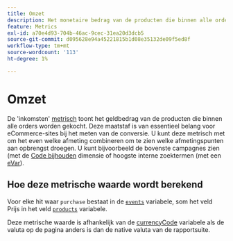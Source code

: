 ```yaml
---
title: Omzet
description: Het monetaire bedrag van de producten die binnen alle orders worden aangekocht.
feature: Metrics
exl-id: a70e4d93-704b-46ac-9cec-31ea20d3dcb5
source-git-commit: d095628e94a45221815b1d08e35132de09f5ed8f
workflow-type: tm+mt
source-wordcount: '113'
ht-degree: 1%

---
```


# Omzet

De &#39;inkomsten&#39; [metrisch](overview.md) toont het geldbedrag van de producten die binnen alle orders worden gekocht. Deze maatstaf is van essentieel belang voor eCommerce-sites bij het meten van de conversie. U kunt deze metrisch met om het even welke afmeting combineren om te zien welke afmetingspunten aan opbrengst droegen. U kunt bijvoorbeeld de bovenste campagnes zien (met de [Code bijhouden](../dimensions/tracking-code.md) dimensie of hoogste interne zoektermen (met een [eVar](../dimensions/evar.md)).

## Hoe deze metrische waarde wordt berekend

Voor elke hit waar `purchase` bestaat in de [`events`](/help/implement/vars/page-vars/events/event-purchase.md) variabele, som het veld Prijs in het veld [`products`](/help/implement/vars/page-vars/products.md) variabele.

Deze metrische waarde is afhankelijk van de [currencyCode](/help/implement/vars/config-vars/currencycode.md) variabele als de valuta op de pagina anders is dan de native valuta van de rapportsuite.
